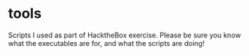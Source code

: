 # tools

Scripts I used as part of HacktheBox exercise.  Please be sure you know what the executables are for, and what the scripts are doing!
